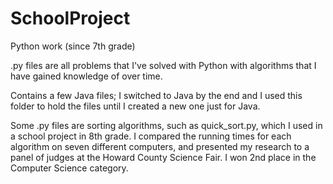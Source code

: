 # SchoolProject
Python work (since 7th grade)

.py files are all problems that I've solved with Python with algorithms that I have gained knowledge of over time.

Contains a few Java files; I switched to Java by the end and I used this folder to hold the files until I created a new one just for Java.

Some .py files are sorting algorithms, such as quick_sort.py, which I used in a school project in 8th grade. I compared the running times for each algorithm on seven different computers, and presented my research to a panel of judges at the Howard County Science Fair. I won 2nd place in the Computer Science category.

